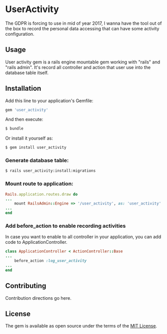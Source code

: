# UserActivity
The GDPR is forcing to use in mid of year 2017, I wanna have the tool out of the box to record the personal data accessing that can have some activity configuration.  

## Usage
User activity gem is a rails engine mountable gem working with "rails" and "rails admin". It's record all controller and action that user use into the database table itself.   

## Installation
Add this line to your application's Gemfile:

```ruby
gem 'user_activity'
```

And then execute:
```bash
$ bundle
```

Or install it yourself as:
```bash
$ gem install user_activity
```

### Generate database table:
```bash
$ rails user_activity:install:migrations
```

### Mount route to application:
```ruby
Rails.application.routes.draw do
...
	mount RailsAdmin::Engine => '/user_activity', as: 'user_activity'
...
end
```
### Add before_action to enable recording activities
In case you want to enable to all controller in your application, you can add code to ApplicationController.
```ruby
class ApplicationController < ActionController::Base
...
	before_action :log_user_activity
...
end
```

## Contributing
Contribution directions go here.

## License
The gem is available as open source under the terms of the [MIT License](http://opensource.org/licenses/MIT).
